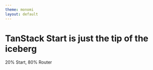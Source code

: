 ```yaml
---
theme: monomi
layout: default
---
```


# TanStack Start is just the tip of the iceberg

20% Start, 80% Router
